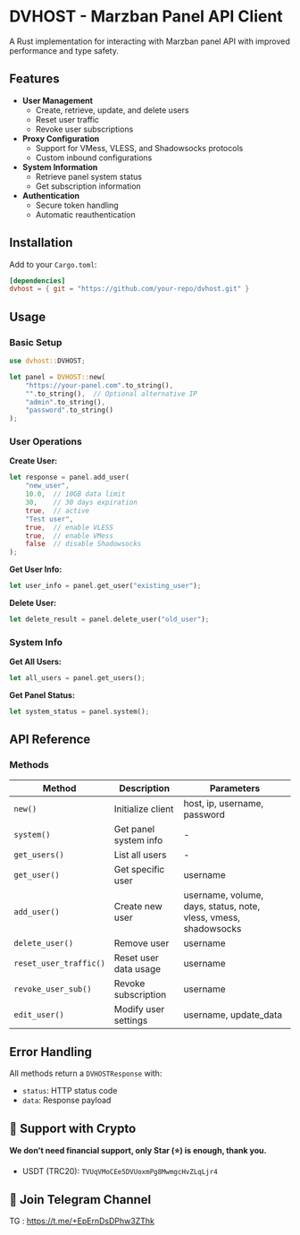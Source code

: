 # DVHOST - Marzban Panel API Client

A Rust implementation for interacting with Marzban panel API with improved performance and type safety.

## Features

- **User Management**
  - Create, retrieve, update, and delete users
  - Reset user traffic
  - Revoke user subscriptions
- **Proxy Configuration**
  - Support for VMess, VLESS, and Shadowsocks protocols
  - Custom inbound configurations
- **System Information**
  - Retrieve panel system status
  - Get subscription information
- **Authentication**
  - Secure token handling
  - Automatic reauthentication

## Installation

Add to your `Cargo.toml`:

```toml
[dependencies]
dvhost = { git = "https://github.com/your-repo/dvhost.git" }
```

## Usage

### Basic Setup

```rust
use dvhost::DVHOST;

let panel = DVHOST::new(
    "https://your-panel.com".to_string(),
    "".to_string(),  // Optional alternative IP
    "admin".to_string(),
    "password".to_string()
);
```

### User Operations

**Create User:**
```rust
let response = panel.add_user(
    "new_user",
    10.0,  // 10GB data limit
    30,    // 30 days expiration
    true,  // active
    "Test user",
    true,  // enable VLESS
    true,  // enable VMess
    false  // disable Shadowsocks
);
```

**Get User Info:**
```rust
let user_info = panel.get_user("existing_user");
```

**Delete User:**
```rust
let delete_result = panel.delete_user("old_user");
```

### System Info

**Get All Users:**
```rust
let all_users = panel.get_users();
```

**Get Panel Status:**
```rust
let system_status = panel.system();
```

## API Reference

### Methods

| Method | Description | Parameters |
|--------|-------------|------------|
| `new()` | Initialize client | host, ip, username, password |
| `system()` | Get panel system info | - |
| `get_users()` | List all users | - |
| `get_user()` | Get specific user | username |
| `add_user()` | Create new user | username, volume, days, status, note, vless, vmess, shadowsocks |
| `delete_user()` | Remove user | username |
| `reset_user_traffic()` | Reset user data usage | username |
| `revoke_user_sub()` | Revoke subscription | username |
| `edit_user()` | Modify user settings | username, update_data |

## Error Handling

All methods return a `DVHOSTResponse` with:
- `status`: HTTP status code
- `data`: Response payload

## 🙏 Support with Crypto 
**We don't need financial support, only Star (⭐) is enough, thank you.**
- USDT (TRC20): `TVUqVMoCEe5DVUoxmPg8MwmgcHvZLqLjr4`

## 📧 Join Telegram Channel

TG : https://t.me/+EpErnDsDPhw3ZThk